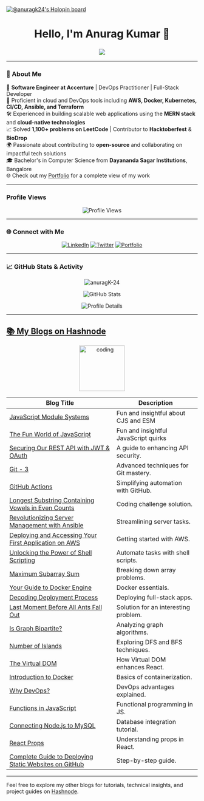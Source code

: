 [![@anuragk24's Holopin board](https://holopin.me/anuragk24)](https://holopin.io/@anuragk24)


<h1 align="center">Hello, I'm Anurag Kumar 👋</h1>
<h3 align="center"> <img src="https://readme-typing-svg.herokuapp.com?color=FFA500&lines=Software+Engineer+%3A)" /> </h3>
</h3>


---

### 👋 About Me

💼 **Software Engineer at Accenture** | DevOps Practitioner | Full-Stack Developer  
🚀 Proficient in cloud and DevOps tools including **AWS, Docker, Kubernetes, CI/CD, Ansible, and Terraform**  
🛠️ Experienced in building scalable web applications using the **MERN stack** and **cloud-native technologies**    
📈 Solved **1,100+ problems on LeetCode** | Contributor to **Hacktoberfest** & **BioDrop**  
🌍 Passionate about contributing to **open-source** and collaborating on impactful tech solutions </br>
🎓 Bachelor's in Computer Science from **Dayananda Sagar Institutions**, Bangalore  
🌐 Check out my [Portfolio](https://anuragk24-portfolio.vercel.app/) for a complete view of my work  


---
### Profile Views
<p align="center">
  <img src="https://komarev.com/ghpvc/?username=anuragK-24&label=Profile%20Views&color=0e75b6&style=flat" alt="Profile Views" />
</p>

---

### 🌐 Connect with Me
<p align="center">
  <a href="https://www.linkedin.com/in/anurag-kumar-4490ba1a6/" target="_blank"><img src="https://img.shields.io/badge/-LinkedIn-%230077B5.svg?&style=for-the-badge&logo=linkedin&logoColor=white" alt="LinkedIn"></a>
  <a href="https://twitter.com/AnuragS41695054" target="_blank"><img src="https://img.shields.io/badge/-Twitter-%231DA1F2.svg?&style=for-the-badge&logo=twitter&logoColor=white" alt="Twitter"></a>
  <a href="https://anuragk24-portfolio.vercel.app/" target="_blank"><img src="https://img.shields.io/badge/-Portfolio-%230077B5.svg?&style=for-the-badge&logo=portfolio" alt="Portfolio"></a>
</p>


---

### 📈 GitHub Stats & Activity

<p align="center">
  <img  src="https://github-readme-streak-stats.herokuapp.com/?user=anuragK-24&layout=compact&theme=merko" alt="anuragK-24" />
</p>
<p align="center">
  <img src="https://github-readme-stats.vercel.app/api?username=anuragK-24&show_icons=true&theme=dracula&locale=en" alt="GitHub Stats" />
</p>

<p align="center">
  <img src="https://github-profile-summary-cards.vercel.app/api/cards/profile-details?username=anuragK-24&theme=vue" alt="Profile Details" />
</p>


---
   
## [📚 My Blogs on Hashnode](https://anuragk24.hashnode.dev/)

<div align="center">
  <a href="https://anuragk24.hashnode.dev/" target="_blank">
    <img alt="coding" height="120" src="https://github.com/user-attachments/assets/91fc6f83-f6f4-4952-b04c-1974372f83db">
  </a>
</div>

| Blog Title                                                                                                       | Description                             |
|------------------------------------------------------------------------------------------------------------------|-----------------------------------------|
| [JavaScript Module Systems](https://anuragk24.hashnode.dev/javascript-module-systems)                            | Fun and insightful about CJS and ESM   |
| [The Fun World of JavaScript](https://anuragk24.hashnode.dev/the-fun-world-of-javascript)                        | Fun and insightful JavaScript quirks   |
| [Securing Our REST API with JWT & OAuth](https://anuragk24.hashnode.dev/securing-our-rest-api-with-jwt-oauth)    | A guide to enhancing API security.      |
| [Git - 3](https://anuragk24.hashnode.dev/git-3)                                                                  | Advanced techniques for Git mastery.    |
| [GitHub Actions](https://anuragk24.hashnode.dev/github-actions-your-all-in-one-automation-buddy)                 | Simplifying automation with GitHub.     |
| [Longest Substring Containing Vowels in Even Counts](https://anuragk24.hashnode.dev/find-the-longest-substring-containing-vowels-in-even-counts) | Coding challenge solution. |
| [Revolutionizing Server Management with Ansible](https://anuragk24.hashnode.dev/revolutionizing-server-management-with-ansible) | Streamlining server tasks. |
| [Deploying and Accessing Your First Application on AWS](https://anuragk24.hashnode.dev/deploying-and-accessing-your-first-application-on-aws) | Getting started with AWS. |
| [Unlocking the Power of Shell Scripting](https://anuragk24.hashnode.dev/shell-scripting-simplified-streamlining-your-workflow) | Automate tasks with shell scripts. |
| [Maximum Subarray Sum](https://anuragk24.hashnode.dev/maximum-subarray-sum)                                      | Breaking down array problems.          |
| [Your Guide to Docker Engine](https://anuragk24.hashnode.dev/from-architecture-to-commands-your-guide-to-docker-engine) | Docker essentials. |
| [Decoding Deployment Process](https://anuragk24.hashnode.dev/decoding-how-fullstack-applications-get-online)     | Deploying full-stack apps.              |
| [Last Moment Before All Ants Fall Out](https://anuragk24.hashnode.dev/last-moment-before-all-ants-fall-out-of-a-plank) | Solution for an interesting problem. |
| [Is Graph Bipartite?](https://anuragk24.hashnode.dev/is-graph-bipartite)                                         | Analyzing graph algorithms.             |
| [Number of Islands](https://anuragk24.hashnode.dev/number-of-islands)                                            | Exploring DFS and BFS techniques.       |
| [The Virtual DOM](https://anuragk24.hashnode.dev/the-virtual-dom-your-web-development-superhero)                 | How Virtual DOM enhances React.         |
| [Introduction to Docker](https://anuragk24.hashnode.dev/introduction-to-docker)                                  | Basics of containerization.             |
| [Why DevOps?](https://anuragk24.hashnode.dev/why-devops)                                                         | DevOps advantages explained.            |
| [Functions in JavaScript](https://anuragk24.hashnode.dev/functions-in-javascript)                                | Functional programming in JS.           |
| [Connecting Node.js to MySQL](https://anuragk24.hashnode.dev/connecting-nodejs-to-mysql-using-expressjs)         | Database integration tutorial.          |
| [React Props](https://anuragk24.hashnode.dev/react-props)                                                        | Understanding props in React.           |
| [Complete Guide to Deploying Static Websites on GitHub](https://anuragk24.hashnode.dev/how-to-deploy-static-websites-to-github-complete-guide) | Step-by-step guide. |

---

Feel free to explore my other blogs for tutorials, technical insights, and project guides on [Hashnode](https://anuragk24.hashnode.dev/).
